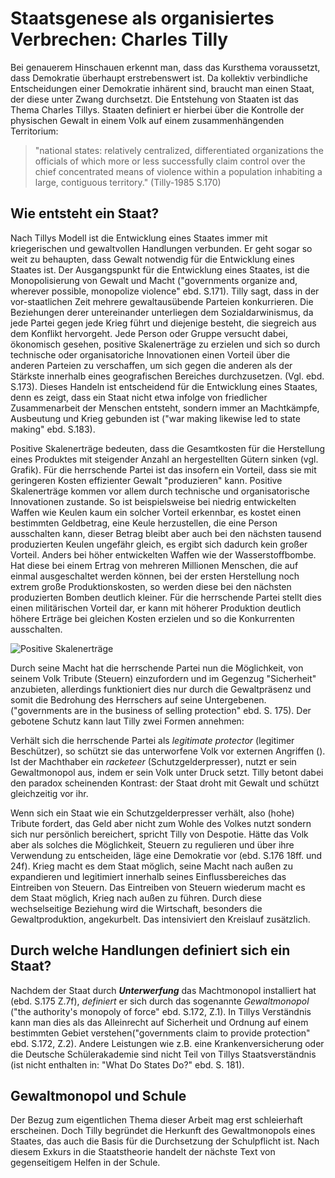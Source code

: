 # Staatsgenese als organisiertes Verbrechen: Charles Tilly

Bei genauerem Hinschauen erkennt man, dass das Kursthema voraussetzt, dass Demokratie überhaupt erstrebenswert ist.
Da kollektiv verbindliche Entscheidungen einer Demokratie inhärent sind, braucht man einen Staat, der diese unter Zwang durchsetzt.
Die Entstehung von Staaten ist das Thema Charles Tillys.
Staaten definiert er hierbei über die Kontrolle der physischen Gewalt in einem Volk auf einem zusammenhängenden Territorium:

>"national states: relatively centralized, differentiated organizations the officials of which more or less successfully claim control over the chief concentrated means of violence within a population inhabiting a large, contiguous territory." (Tilly-1985 S.170)

## Wie entsteht ein Staat?
Nach Tillys Modell ist die Entwicklung eines Staates immer mit kriegerischen und gewaltvollen Handlungen verbunden.
Er geht sogar so weit zu behaupten, dass Gewalt notwendig für die Entwicklung eines Staates ist.
Der Ausgangspunkt für die Entwicklung eines Staates, ist die Monopolisierung von Gewalt und Macht ("governments organize and, wherever possible, monopolize violence" ebd. S.171).
Tilly sagt, dass in der vor-staatlichen Zeit mehrere gewaltausübende Parteien konkurrieren.
Die Beziehungen derer untereinander unterliegen dem Sozialdarwinismus, da jede Partei gegen jede Krieg führt und diejenige besteht, die  siegreich aus dem Konflikt hervorgeht. Jede Person oder Gruppe versucht dabei, ökonomisch gesehen, positive Skalenerträge zu erzielen und sich so durch technische oder organisatoriche Innovationen einen Vorteil über die anderen Parteien zu verschaffen, um sich gegen die anderen als der Stärkste innerhalb eines geografischen Bereiches durchzusetzen.  (Vgl. ebd. S.173).
Dieses Handeln ist entscheidend für die Entwicklung eines Staates, denn es zeigt, dass ein Staat nicht etwa infolge von friedlicher Zusammenarbeit der Menschen entsteht, sondern immer an Machtkämpfe, Ausbeutung und Krieg gebunden ist ("war making likewise led to state making" ebd. S.183).

Positive Skalenerträge bedeuten, dass die Gesamtkosten für die Herstellung eines Produktes mit steigender  Anzahl an hergestellten Gütern sinken (vgl. Grafik).
Für die herrschende Partei ist das insofern ein Vorteil, dass sie mit geringeren Kosten effizienter Gewalt "produzieren" kann. Positive Skalenerträge kommen vor allem durch technische und organisatorische Innovationen zustande.
So ist beispielsweise bei niedrig entwickelten Waffen wie Keulen kaum ein solcher Vorteil erkennbar, es kostet einen bestimmten Geldbetrag, eine Keule herzustellen, die  eine Person ausschalten kann, dieser Betrag bleibt aber auch bei den nächsten tausend produzierten Keulen ungefähr gleich, es ergibt sich dadurch kein großer Vorteil.
Anders bei höher entwickelten Waffen wie der Wasserstoffbombe.
Hat diese bei einem Ertrag von mehreren Millionen Menschen, die auf einmal ausgeschaltet werden können, bei der ersten Herstellung noch extrem große Produktionskosten, so werden diese bei den nächsten produzierten Bomben deutlich kleiner.
Für die herrschende Partei stellt dies einen militärischen Vorteil dar, er kann mit höherer Produktion deutlich höhere Erträge bei gleichen Kosten erzielen und so die Konkurrenten ausschalten.

![Positive Skalenerträge](\img\Skalenerträge.png)


Durch seine Macht hat die herrschende Partei nun die Möglichkeit,  von seinem Volk  Tribute (Steuern) einzufordern und im Gegenzug "Sicherheit" anzubieten, allerdings funktioniert dies nur durch die Gewaltpräsenz und somit die Bedrohung des Herrschers auf seine Untergebenen. ("governments are in the business of selling protection" ebd. S. 175).
Der gebotene Schutz kann laut Tilly zwei Formen annehmen:

Verhält sich die herrschende Partei als *legitimate protector* (legitimer Beschützer), so schützt sie das unterworfene Volk vor externen Angriffen ().
Ist der Machthaber ein *racketeer* (Schutzgelderpresser), nutzt er sein Gewaltmonopol aus, indem er sein Volk unter Druck setzt.
Tilly betont dabei den paradox scheinenden Kontrast: der Staat droht mit Gewalt und schützt gleichzeitig vor ihr.

Wenn sich ein Staat wie ein Schutzgelderpresser verhält, also (hohe) Tribute fordert, das Geld aber nicht zum Wohle des Volkes nutzt sondern sich nur persönlich bereichert, spricht Tilly von Despotie.
Hätte das Volk aber als solches die Möglichkeit, Steuern zu regulieren und über ihre Verwendung zu entscheiden, läge eine Demokratie vor (ebd. S.176 18ff. und 24f).
Krieg macht es dem Staat möglich, seine Macht nach außen zu expandieren und legitimiert innerhalb seines Einflussbereiches das Eintreiben von Steuern. Das Eintreiben von Steuern  wiederum macht es dem Staat möglich, Krieg nach außen zu führen. Durch diese wechselseitige Beziehung wird die Wirtschaft, besonders die Gewaltproduktion, angekurbelt.
Das intensiviert den Kreislauf zusätzlich.

## Durch welche Handlungen definiert sich ein Staat?
Nachdem der Staat durch ***Unterwerfung*** das Machtmonopol installiert hat (ebd. S.175 Z.7f), *definiert* er sich durch das sogenannte *Gewaltmonopol* ("the authority's monopoly of force" ebd. S.172, Z.1).
In Tillys Verständnis kann man dies als das Alleinrecht auf Sicherheit und Ordnung auf einem bestimmten Gebiet verstehen("governments claim to provide protection" ebd. S.172, Z.2).
Andere Leistungen wie z.B. eine Krankenversicherung oder die Deutsche Schülerakademie sind nicht Teil von Tillys Staatsverständnis (ist nicht enthalten in: "What Do States Do?" ebd. S. 181).

## Gewaltmonopol und Schule
Der Bezug zum eigentlichen Thema dieser Arbeit mag erst schleierhaft erscheinen.
Doch Tilly begründet die Herkunft des Gewaltmonopols eines Staates, das auch die Basis für die Durchsetzung der Schulpflicht ist.
Nach diesem Exkurs in die Staatstheorie handelt der nächste Text von gegenseitigem Helfen in der Schule.

